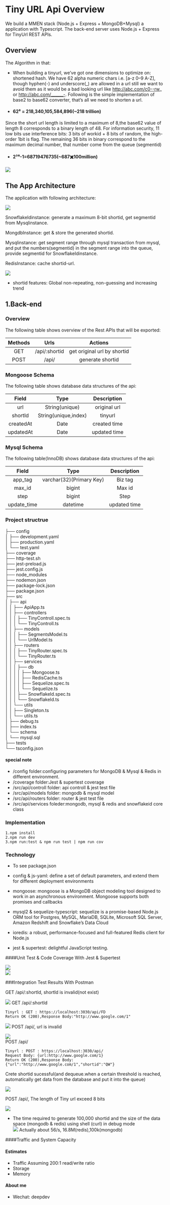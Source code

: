 # Tiny URL  Api Overview

We build a  MMEN stack (Node.js + Express + MongoDB+Mysql) a application with Typescript. The back-end server uses Node.js + Express for TinyUrl REST APIs.

## Overview
The Algorithm in that:  

*    When building a tinyurl, we’ve got one dimensions to optimize on: shortened hash. We have 62 alpha numeric chars i.e. [a-z 0–9 A-Z], though hyphen(-) and underscore(\_) are allowed in a url still we want to avoid them as it would be a bad looking url like http://abc.com/c0--rw_ or http://abc.com/______-.
Following is the simple implementation of base2 to base62 converter, that’s all we need to shorten a url.

* #### 62⁸ = 218,340,105,584,896(~218 trillion)
Since the short url length is limited to a maximum of 8,the base62 value of length 8 corresponds to a binary length of 48. For information security, 11 low bits use interference bits: 3 bits of workid + 8 bits of random, the high-order 1bit is flag.
The remaining 36 bits in binary correspond to the maximum decimal number, that number come from the queue (segmentid) 

* #### 2³⁶-1=68719476735(~687✖️100million)
 
 ![](./pic/48bit.png)  

## The App Architecture

The application with following architecture:  

![](./pic/architecture.png)  

SnowflakeIdinstance: generate a maximum 8-bit shortid, get segmentid from  Mysqlinstance. 
 
MongdbInstance: get & store the generated shortid. 
 
Mysqlinstance: get segment range through mysql transaction from mysql, and put the numbers(segmentid) in the segment range into the queue, provide segmentid for SnowflakeIdinstance.    

RedisInstance: cache shortid-url.    


![](./pic/snowflakeid.png)  

* shortid features: Global non-repeating, non-guessing and increasing trend

##  1.Back-end  

### Overview  

The following table shows overview of the Rest APIs that will be exported:

| Methods | Urls | Actions |
| :-----:| :----: | :----: |
| GET | /api/:shortid| get original url by shortid|
| POST | /api/ | generate shortid |
 

### Mongoose Schema

The following table shows database data structures of the api:

| Field | Type | Description |
| :-----:| :----: | :----: |
| url | String(unique) | original url |
| shortId | String(unique,index) | tinyurl |
| createdAt | Date |  created time |
| updatedAt | Date | updated time |

### Mysql Schema

The following table(InnoDB) shows database data structures of the api:

| Field | Type | Description |
| :-----:| :----: | :----: |
| app_tag |varchar(32)(Primary Key)| Biz tag |
| max_id | bigint | Max id |
| step | bigint |  Step|
| update_time | datetime | updated time |

###  Project structrue  
├── config  
│  ├── development.yaml  
│  ├── production.yaml  
│  └── test.yaml  
├── coverage  
├── http-test.sh  
├── jest-preload.js  
├── jest.config.js  
├── node_modules  
├── nodemon.json  
├── package-lock.json  
├── package.json  
├── src  
│  ├── api  
│  │  ├── ApiApp.ts  
│  │  ├── controllers  
│  │  │  ├── TinyControll.spec.ts  
│  │  │  └── TinyControll.ts  
│  │  ├── models  
│  │  │  ├── SegmentsModel.ts  
│  │  │  └── UrlModel.ts  
│  │  ├── routers  
│  │  │  ├── TinyRouter.spec.ts   
│  │  │  └── TinyRouter.ts  
│  │  ├── services  
│  │  │  ├── db  
│  │  │  │  ├── Mongoose.ts  
│  │  │  │  ├── RedisCache.ts  
│  │  │  │  ├── Sequelize.spec.ts  
│  │  │  │  └── Sequelize.ts  
│  │  │  ├── SnowflakeId.spec.ts  
│  │  │  └── SnowflakeId.ts  
│  │  └── utils  
│  │     ├── Singleton.ts  
│  │     └── utils.ts  
│  ├── debug.ts  
│  ├── index.ts  
│  └── schema  
│     └── mysql.sql  
├── tests  
└── tsconfig.json  
#### special note
* /config folder:configuring parameters for MongoDB & Mysql & Redis in different environment. 
* /coverage folder:Jest & supertest coverage 
* /src/api/controll folder: api controll & jest test file
* /src/api/models folder: mongodb & mysql model
* /src/api/routers folder: router & jest test file 
* /src/api/services foleder:mongodb, mysql & redis and snowflakeid core class    

###  Implementation

```
1.npm install
2.npm run dev
3.npm run:test & npm run test | npm run cov
```

### Technology
* To see package.json  

* config & js-yaml: define a set of default parameters, and extend them for different deployment environments 
 
* mongoose: mongoose is a MongoDB object modeling tool
designed to work in an asynchronous environment. Mongoose supports both promises and callbacks   

* mysql2 & sequelize-typescript: sequelize is a promise-based Node.js ORM tool for Postgres, MySQL, MariaDB, SQLite, Microsoft SQL Server, Amazon Redshift and Snowflake’s Data Cloud  

* ioredis: a robust, performance-focused and full-featured Redis client for Node.js

* jest & supertest: delightful JavaScript testing.
 

####Unit Test & Code Coverage With Jest & Supertest

![](./pic/coverage.png)  
![](./pic/coverage-1.png)  

###Integration Test Results With Postman

GET /api/:shortId, shortId is invalid(not exist)

![](./pic/api_get1.png) 
GET /api/:shortId  

```
Tinyrl : GET : https://localhost:3030/api/FD
Return OK (200),Response Body:"http://www.google.com/1"
```  
 
![](./pic/api_get2.png) 
POST /api/, url is invalid

![](./pic/api_post1.png)  
POST /api/  

```
Tinyrl : POST : https://localhost:3030/api/   
Request Body: {url:http://www.google.com/1}  
Return OK (200),Response Body:{"url":"http://www.google.com/1","shortid":"QW"} 
```  

Crete shortid sucessful(and dequeue.when a certain threshold is reached, automatically get data from the database and put it into the queue)

![](./pic/api_post2.png) 

POST /api/, The length of Tiny url exceed 8 bits

![](./pic/api_post4.png) 

* The time required to generate 100,000 shortid and the size of the data space (mongodb & redis) using shell (curl) in debug mode  
![](./pic/api_test_http.png) 
Actually about 56/s, 16.8M(redis),100k(mongodb)

####Traffic and System Capacity
#### Estimates

* Traffic
Assuming 200:1 read/write ratio
* Storage
* Memory   

####  About me   

* Wechat: deepdev 







